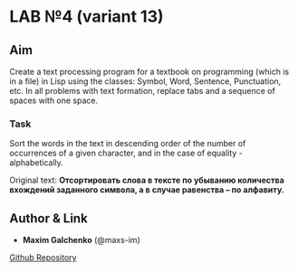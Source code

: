# LAB №4 (variant 13)

## Aim

Create a text processing program for a textbook on programming (which is in a file) in Lisp using the classes: Symbol, Word, Sentence, Punctuation, etc. In all problems with text formation, replace tabs and a sequence of spaces with one space.

### Task

Sort the words in the text in descending order of the number of occurrences of a given character, and in the case of equality - alphabetically.

Original text: **Отсортировать слова в тексте по убыванию количества вхождений заданного символа, а в случае равенства – по алфавиту.**


## Author & Link

- **Maxim Galchenko** (@maxs-im)

[Github Repository](maxs-im/Functional/tree/master/lab_4)